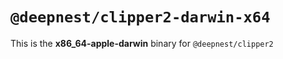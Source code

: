 # `@deepnest/clipper2-darwin-x64`

This is the **x86_64-apple-darwin** binary for `@deepnest/clipper2`
